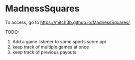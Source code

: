 # MadnessSquares

To access, go to https://mitch3b.github.io/MadnessSquares/

TODO:
1. Add a game listener to some sports score api
2. keep track of multiple games at once
3. keep track of previous payouts.
